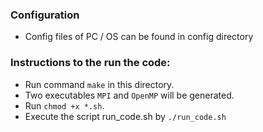 ### Configuration 

- Config files of PC / OS can be found in config directory


### Instructions to the run the code: 

- Run command `make` in this directory.
- Two executables `MPI` and `OpenMP` will be generated.
- Run `chmod +x *.sh`.
- Execute the script run_code.sh by `./run_code.sh`
